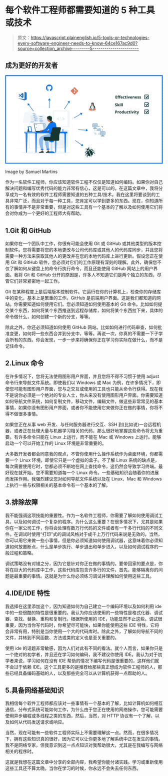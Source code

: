 # 每个软件工程师都需要知道的 5 种工具或技术

> 原文：<https://javascript.plainenglish.io/5-tools-or-technologies-every-software-engineer-needs-to-know-64ce167ac9d0?source=collection_archive---------5----------------------->

## 成为更好的开发者

![](img/d671166d7ba44ce00c72ba98baaed92c.png)

Image by Samuel Martins

作为一名软件工程师，你应该知道软件工程不仅仅是知道如何编码。如果你对自己解决问题和编写优秀代码的能力非常有信心，这是可以的。在这篇文章中，我将分享成为一名有效的软件工程师需要知道的五种工具/技术。我在这里将要谈到的工具非常广泛，而且对于每一种工具，您肯定可以学到更多的东西。现在，你知道所有的事情并不是非常重要，但是对这些工具有一个基本的了解以及如何使用它们将会对你成为一个更好的工程师大有帮助。

## 1.Git 和 GitHub

如果你在一个团队中工作，你很有可能会使用 Git 或 GitHub 或其他类型的版本控制软件。您将需要将您的本地更改与公司代码库或其他人的代码库同步，并且您将需要一种方法来获取其他人的更改并在您的本地代码库上进行更新。假设您正在使用 Git 和 GitHub 软件，您必须对它们的工作原理有深刻的理解。此外，确保您不仅了解如何从键盘上的命令行执行命令，而且还能使用 GitHub 网站上的用户界面。我将 Git 和 GitHub 分开的原因是，许多人不知道它们是两个独立的东西，尽管它们非常紧密地一起工作。

Git 在某种程度上是后端版本控制软件。它运行在你的计算机上，检查你的存储库中的变化，基本上是繁重的工作。GitHub 是前端用户界面。这是我们都知道的网站。你需要知道如何使用它们。您必须知道如何使用基本的 Git 命令。比如如何提交某个东西，如何将某个东西推送到远程存储库，如何将某个东西拉下来，具体的命令做什么，如何创建一个新的分支，等等。

除此之外，你还必须知道如何使用 GitHub 网站。比如如何进行代码审查，如何批准变更，如何将一些东西合并到分支中，等等。再说一次，你真的不需要一下子学会所有的东西。你会发现，一步一步来将确保你正在学习你实际在做什么，而不是记住命令。

## 2.Linux 命令

在许多情况下，您将无法使用图形用户界面，并且您将不得不习惯于使用 adjust 命令行来导航文件系统。即使我们以 Windows 或 Mac 为例，在许多情况下，即使您可能有图形用户界面，您与之交互或使用的工具也只能从命令行获得。现在我不是说你必须是一个绝对的专业人士，你从来没有使用图形用户界面。你需要知道如何导航文件系统，如何复制文件，移动文件，编辑文件，做这些非常常见的基本事情，如果你没有图形用户界面，或者你不能使用它来做你正在做的事情，你将不得不做很多事情。

如果您正在从事 web 开发、与任何服务器进行交互、SSH 到(比如说)一台远程机器，或者正在处理大量与机器学习相关的代码，那么很好地掌握这些命令将尤为重要。有许多命令只能在 Linux 上运行，而不能在 Mac 或 Windows 上运行。能够启动一个可以开始工作的 Linux 环境是非常重要的。

大多数开发者都会同意我的观点，不管你使用什么操作系统作为桌面环境，你都需要一个 Linux 环境，即使它只是一个虚拟的盒子。不了解 Linux 系统的缺点是，每次需要使用它时，您都必须不断地在网上查找命令，这仍然会导致学习终端。最好现在就开始。您不需要知道每一个 Linux 命令。一些基础知识会随着你的进展而发挥作用。我强烈建议您对如何导航文件系统以及在 Linux、Mac 和 Windows 上执行一些与权限相关的基本命令有一个基本的了解。

## 3.排除故障

我不能强调这项技能的重要性。作为一名软件工程师，你需要了解如何使用调试工具，以及如何调试一个复杂的程序。为什么这么重要？在很多情况下，尤其是如果你在一家公司工作，你将会处理有数万行代码的文件或者有一千多行代码的不同文件。在调试时使用“打印”式的调试风格对于成千上万行代码来说是无效的。当然，你可以用它来做一些小事情，但是你必须知道如何使用调试器，这意味着你必须知道如何放置断点，什么是单步执行、单步退出和单步进入，以及如何调试程序的一般过程和策略。

调试策略没有对错之分，因为它是针对你正在做的事情的。要带回家的要点是，你将在巨大的代码库中工作，这些代码库包含许多行的文件，首先，能够隔离你的问题是最重要的事情。这就是为什么你必须练习调试并理解如何使用这些工具。

## 4.IDE/IDE 特性

我选择在这里添加这个，因为知道如何为自己建立一个编码环境以及如何利用 ide 中的一些很酷的特性是很重要的。我认为你应该使用的一些特性是格式化器、调试器、查找、替换、重构和复制行。根据所使用的 IDE，功能显然不止这些。调试很重要，因为当你写代码时，你希望尽可能快，如果你能使用这些 IDE 特性，它将会非常有用，特别是当你使用一个大的代码库时。除此之外，了解如何导航不同的文件，并转到不同函数、方法或类的定义也是至关重要的。

使用 ide 的话题非常敏感，因为人们对此有不同的看法。就个人而言，如果你只是一个绝对的初学者，并且还在学习如何编码，我不建议你使用 IDE。我认为对于初学者来说，学习如何在没有 IDE 帮助的情况下编写代码是很重要的，这样他们就不会过于依赖 IDE。这个工具更多的是推荐给那些真正想成为软件工程师的人，那些已经具备编码基础的人，以及那些完全可以从计算机获得一点帮助的人。

## 5.具备网络基础知识

我相信每个软件工程师都应该对一些事情有一个基本的了解，比如计算机如何相互通信，分布式系统可能如何工作，为什么由于您正在使用的网络操作，您可能需要使用异步编程或多线程之类的东西，然后，当然，对 HTTP 协议有一个了解，以及如何从代码发送请求或响应。

当然，现在可能有一些软件工程师实际上不需要理解这一点。然而，在很多情况下，拥有这些知识真的很好，因为它可以让你更多地了解系统中正在发生的事情。我不是网络专家，但我意识到这一点点知识对我帮助很大，尤其是在我编写与网络相关的程序时。

这就是我想在这篇文章中分享的全部内容，我希望你能付诸实践。学习或重新使用这些工具还不算太晚。当你在学习的时候，你永远不会失去任何东西。
